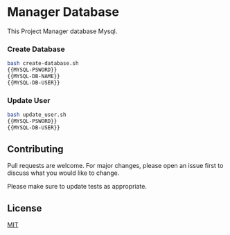 # Manager Database


This Project Manager database Mysql. 
### Create Database

```bash
bash create-database.sh
{{MYSQL-PSWORD}}
{{MYSQL-DB-NAME}}
{{MYSQL-DB-USER}}
```

### Update User

```bash
bash update_user.sh
{{MYSQL-PSWORD}}
{{MYSQL-DB-USER}}
````


## Contributing
Pull requests are welcome. For major changes, please open an issue first to discuss what you would like to change.

Please make sure to update tests as appropriate.

## License
[MIT](https://choosealicense.com/licenses/mit/)
